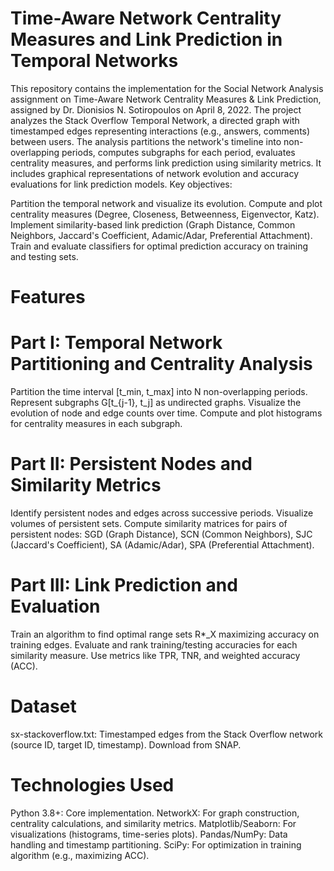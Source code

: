 # Time-Aware Network Centrality Measures and Link Prediction in Temporal Networks
This repository contains the implementation for the Social Network Analysis assignment on Time-Aware Network Centrality Measures & Link Prediction, assigned by Dr. Dionisios N. Sotiropoulos on April 8, 2022. The project analyzes the Stack Overflow Temporal Network, a directed graph with timestamped edges representing interactions (e.g., answers, comments) between users.
The analysis partitions the network's timeline into non-overlapping periods, computes subgraphs for each period, evaluates centrality measures, and performs link prediction using similarity metrics. It includes graphical representations of network evolution and accuracy evaluations for link prediction models.
Key objectives:

Partition the temporal network and visualize its evolution.
Compute and plot centrality measures (Degree, Closeness, Betweenness, Eigenvector, Katz).
Implement similarity-based link prediction (Graph Distance, Common Neighbors, Jaccard's Coefficient, Adamic/Adar, Preferential Attachment).
Train and evaluate classifiers for optimal prediction accuracy on training and testing sets.

# Features
# Part I: Temporal Network Partitioning and Centrality Analysis 

Partition the time interval [t_min, t_max] into N non-overlapping periods.
Represent subgraphs G[t_{j-1}, t_j] as undirected graphs.
Visualize the evolution of node and edge counts over time.
Compute and plot histograms for centrality measures in each subgraph.

# Part II: Persistent Nodes and Similarity Metrics 

Identify persistent nodes and edges across successive periods.
Visualize volumes of persistent sets.
Compute similarity matrices for pairs of persistent nodes: SGD (Graph Distance), SCN (Common Neighbors), SJC (Jaccard's Coefficient), SA (Adamic/Adar), SPA (Preferential Attachment).

# Part III: Link Prediction and Evaluation 

Train an algorithm to find optimal range sets R*_X maximizing accuracy on training edges.
Evaluate and rank training/testing accuracies for each similarity measure.
Use metrics like TPR, TNR, and weighted accuracy (ACC).

# Dataset

sx-stackoverflow.txt: Timestamped edges from the Stack Overflow network (source ID, target ID, timestamp).
Download from SNAP.

# Technologies Used

Python 3.8+: Core implementation.
NetworkX: For graph construction, centrality calculations, and similarity metrics.
Matplotlib/Seaborn: For visualizations (histograms, time-series plots).
Pandas/NumPy: Data handling and timestamp partitioning.
SciPy: For optimization in training algorithm (e.g., maximizing ACC).
